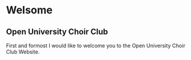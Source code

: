 # Welsome
**Open University Choir Club**
---
First and formost I would like to welcome you to the Open University Choir Club Website. 
